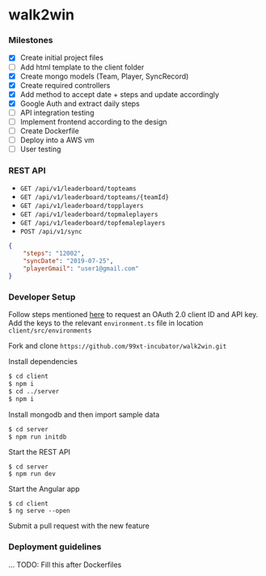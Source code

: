 # walk2win

### Milestones

- [x] Create initial project files
- [ ] Add html template to the client folder
- [x] Create mongo models (Team, Player, SyncRecord)
- [x] Create required controllers 
- [x] Add method to accept date + steps and update accordingly 
- [x] Google Auth and extract daily steps 
- [ ] API integration testing
- [ ] Implement frontend according to the design
- [ ] Create Dockerfile
- [ ] Deploy into a AWS vm
- [ ] User testing

### REST API

- `GET /api/v1/leaderboard/topteams`
- `GET /api/v1/leaderboard/topteams/{teamId}`
- `GET /api/v1/leaderboard/topplayers`
- `GET /api/v1/leaderboard/topmaleplayers`
- `GET /api/v1/leaderboard/topfemaleplayers`
- `POST /api/v1/sync`

```json
{
    "steps": "12002",
    "syncDate": "2019-07-25",
    "playerGmail": "user1@gmail.com"
}
```
### Developer Setup

Follow steps mentioned [here](https://developers.google.com/fit/rest/v1/get-started) to request an OAuth 2.0 client ID and API key.
Add the keys to the relevant `environment.ts` file in location `client/src/environments`

Fork and clone `https://github.com/99xt-incubator/walk2win.git`

Install dependencies 

```bash
$ cd client
$ npm i
$ cd ../server
$ npm i
```
Install mongodb and then import sample data

```bash
$ cd server
$ npm run initdb
```

Start the REST API

```
$ cd server
$ npm run dev
```

Start the Angular app

```
$ cd client
$ ng serve --open
```


Submit a pull request with the new feature


### Deployment guidelines

... TODO: Fill this after Dockerfiles 

